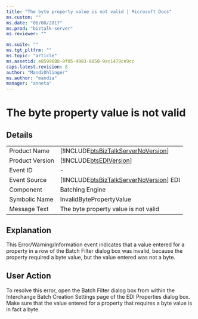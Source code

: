 ```yaml
---
title: "The byte property value is not valid | Microsoft Docs"
ms.custom: ""
ms.date: "06/08/2017"
ms.prod: "biztalk-server"
ms.reviewer: ""

ms.suite: ""
ms.tgt_pltfrm: ""
ms.topic: "article"
ms.assetid: e8599688-9f05-4983-8850-9ac1479ce9cc
caps.latest.revision: 8
author: "MandiOhlinger"
ms.author: "mandia"
manager: "anneta"
---
```

# The byte property value is not valid
## Details  
  
|                 |                                                                                        |
|-----------------|----------------------------------------------------------------------------------------|
|  Product Name   |   [!INCLUDE[btsBizTalkServerNoVersion](../includes/btsbiztalkservernoversion-md.md)]   |
| Product Version |               [!INCLUDE[btsEDIVersion](../includes/btsediversion-md.md)]               |
|    Event ID     |                                           -                                            |
|  Event Source   | [!INCLUDE[btsBizTalkServerNoVersion](../includes/btsbiztalkservernoversion-md.md)] EDI |
|    Component    |                                    Batching Engine                                     |
|  Symbolic Name  |                                InvalidBytePropertyValue                                |
|  Message Text   |                          The byte property value is not valid                          |
  
## Explanation  
 This Error/Warning/Information event indicates that a value entered for a property in a row of the Batch Filter dialog box was invalid, because the property required a byte value, but the value entered was not a byte.  
  
## User Action  
 To resolve this error, open the Batch Filter dialog box from within the Interchange Batch Creation Settings page of the EDI Properties dialog box. Make sure that the value entered for a property that requires a byte value is in fact a byte.